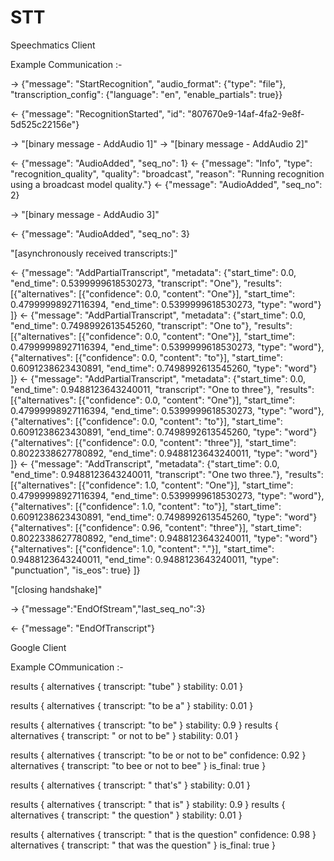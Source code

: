 # STT

Speechmatics Client 

Example Communication :-

-> {"message": "StartRecognition", "audio_format": {"type": "file"},
    "transcription_config": {"language": "en", "enable_partials": true}}

 <- {"message": "RecognitionStarted", "id": "807670e9-14af-4fa2-9e8f-5d525c22156e"}

->  "[binary message - AddAudio 1]"
->  "[binary message - AddAudio 2]"

 <- {"message": "AudioAdded", "seq_no": 1}
 <- {"message": "Info", "type": "recognition_quality", "quality": "broadcast", "reason": "Running recognition using a broadcast model quality."}
 <- {"message": "AudioAdded", "seq_no": 2}

->  "[binary message - AddAudio 3]"

 <- {"message": "AudioAdded", "seq_no": 3}

"[asynchronously received transcripts:]"

 <- {"message": "AddPartialTranscript", "metadata": {"start_time": 0.0, "end_time": 0.5399999618530273, "transcript": "One"},
     "results": [{"alternatives": [{"confidence": 0.0, "content": "One"}],
                  "start_time": 0.47999998927116394, "end_time": 0.5399999618530273, "type": "word"}
                ]}
 <- {"message": "AddPartialTranscript", "metadata": {"start_time": 0.0, "end_time": 0.7498992613545260, "transcript": "One to"},
     "results": [{"alternatives": [{"confidence": 0.0, "content": "One"}],
                  "start_time": 0.47999998927116394, "end_time": 0.5399999618530273, "type": "word"},
                 {"alternatives": [{"confidence": 0.0, "content": "to"}],
                  "start_time": 0.6091238623430891, "end_time": 0.7498992613545260, "type": "word"}
                ]}
 <- {"message": "AddPartialTranscript", "metadata": {"start_time": 0.0, "end_time": 0.9488123643240011, "transcript": "One to three"},
     "results": [{"alternatives": [{"confidence": 0.0, "content": "One"}],
                  "start_time": 0.47999998927116394, "end_time": 0.5399999618530273, "type": "word"},
                 {"alternatives": [{"confidence": 0.0, "content": "to"}],
                  "start_time": 0.6091238623430891, "end_time": 0.7498992613545260, "type": "word"}
                 {"alternatives": [{"confidence": 0.0, "content": "three"}],
                  "start_time": 0.8022338627780892, "end_time": 0.9488123643240011, "type": "word"}
                ]}
 <- {"message": "AddTranscript", "metadata": {"start_time": 0.0, "end_time": 0.9488123643240011, "transcript": "One two three."},
     "results": [{"alternatives": [{"confidence": 1.0, "content": "One"}],
                  "start_time": 0.47999998927116394, "end_time": 0.5399999618530273, "type": "word"},
                 {"alternatives": [{"confidence": 1.0, "content": "to"}],
                  "start_time": 0.6091238623430891, "end_time": 0.7498992613545260, "type": "word"}
                 {"alternatives": [{"confidence": 0.96, "content": "three"}],
                  "start_time": 0.8022338627780892, "end_time": 0.9488123643240011, "type": "word"}
                 {"alternatives": [{"confidence": 1.0, "content": "."}],
                  "start_time": 0.9488123643240011, "end_time": 0.9488123643240011, "type": "punctuation", "is_eos": true}
                ]}

"[closing handshake]"

->  {"message":"EndOfStream","last_seq_no":3}

 <- {"message": "EndOfTranscript"}


Google Client 

Example COmmunication :-


results { alternatives { transcript: "tube" } stability: 0.01 }

results { alternatives { transcript: "to be a" } stability: 0.01 }

results { alternatives { transcript: "to be" } stability: 0.9 } results { alternatives { transcript: " or not to be" } stability: 0.01 }

results { alternatives { transcript: "to be or not to be" confidence: 0.92 } alternatives { transcript: "to bee or not to bee" } is_final: true }

results { alternatives { transcript: " that's" } stability: 0.01 }

results { alternatives { transcript: " that is" } stability: 0.9 } results { alternatives { transcript: " the question" } stability: 0.01 }

results { alternatives { transcript: " that is the question" confidence: 0.98 } alternatives { transcript: " that was the question" } is_final: true }
